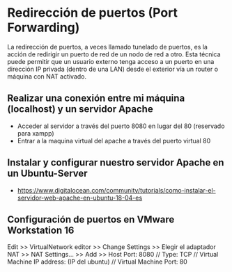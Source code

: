 # Redirección de puertos (Port Forwarding)

La redirección de puertos, a veces llamado tunelado de puertos, es la acción de redirigir un puerto de red de un nodo de red a otro. Esta técnica puede permitir que un usuario externo tenga acceso a un puerto en una dirección IP privada (dentro de una LAN) desde el exterior vía un router o máquina con NAT activado.


## Realizar una conexión entre mi máquina (localhost) y un servidor Apache
- Acceder al servidor a través del puerto 8080 en lugar del 80 (reservado para xampp)
- Entrar a la maquina virtual del apache a través del puerto virtual 80


## Instalar y configurar nuestro servidor Apache en un Ubuntu-Server
* https://www.digitalocean.com/community/tutorials/como-instalar-el-servidor-web-apache-en-ubuntu-18-04-es

## Configuración de puertos en VMware Workstation 16

Edit >>  VirtualNetwork editor >> Change Settings >> Elegir el adaptador NAT >> NAT Settings... >> Add >> Host Port: 8080 // Type: TCP // Virtual Machine IP address: (IP del ubuntu) // Virtual Machine Port: 80
